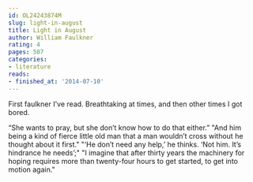 ```yaml
---
id: OL24243874M
slug: light-in-august
title: Light in August
author: William Faulkner
rating: 4
pages: 507
categories:
- literature
reads:
- finished_at: '2014-07-10'
---
```

First faulkner I've read. Breathtaking at times, and then other times I got bored.

“She wants to pray, but she don’t know how to do that either.”
"And him being a kind of fierce little old man that a man wouldn’t cross without he thought about it first."
"‘He don’t need any help,’ he thinks. ‘Not him. It’s hindrance he needs’;"
"I imagine that after thirty years the machinery for hoping requires more than twenty-four hours to get started, to get into motion again."
